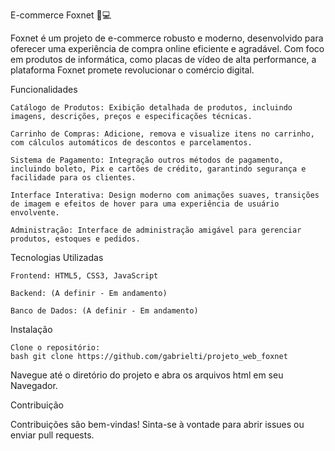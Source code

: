 E-commerce Foxnet 🦊💻

Foxnet é um projeto de e-commerce robusto e moderno, desenvolvido para oferecer uma experiência de compra online eficiente e agradável. Com foco em produtos de informática, como placas de vídeo de alta performance, a plataforma Foxnet promete revolucionar o comércio digital.

Funcionalidades

    Catálogo de Produtos: Exibição detalhada de produtos, incluindo imagens, descrições, preços e especificações técnicas.

    Carrinho de Compras: Adicione, remova e visualize itens no carrinho, com cálculos automáticos de descontos e parcelamentos.

    Sistema de Pagamento: Integração outros métodos de pagamento, incluindo boleto, Pix e cartões de crédito, garantindo segurança e facilidade para os clientes.

    Interface Interativa: Design moderno com animações suaves, transições de imagem e efeitos de hover para uma experiência de usuário envolvente.

    Administração: Interface de administração amigável para gerenciar produtos, estoques e pedidos.

Tecnologias Utilizadas

    Frontend: HTML5, CSS3, JavaScript

    Backend: (A definir - Em andamento)

    Banco de Dados: (A definir - Em andamento)


Instalação

    Clone o repositório:
    bash git clone https://github.com/gabrielti/projeto_web_foxnet

Navegue até o diretório do projeto e abra os arquivos html em seu Navegador.

Contribuição

Contribuições são bem-vindas! Sinta-se à vontade para abrir issues ou enviar pull requests.
